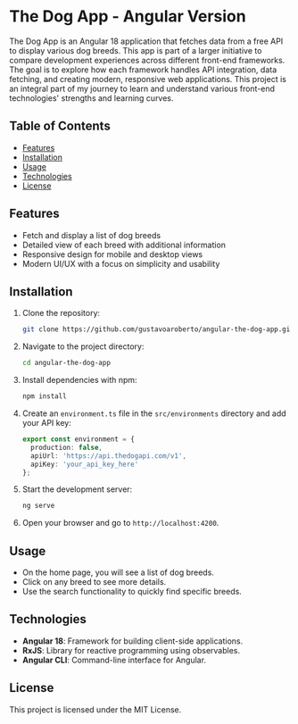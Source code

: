 # The Dog App - Angular Version

The Dog App is an Angular 18 application that fetches data from a free API to display various dog breeds. This app is part of a larger initiative to compare development experiences across different front-end frameworks. The goal is to explore how each framework handles API integration, data fetching, and creating modern, responsive web applications. This project is an integral part of my journey to learn and understand various front-end technologies' strengths and learning curves.

## Table of Contents

- [Features](#features)
- [Installation](#installation)
- [Usage](#usage)
- [Technologies](#technologies)
- [License](#license)

## Features

- Fetch and display a list of dog breeds
- Detailed view of each breed with additional information
- Responsive design for mobile and desktop views
- Modern UI/UX with a focus on simplicity and usability

## Installation

1. Clone the repository:

    ```bash
    git clone https://github.com/gustavoaroberto/angular-the-dog-app.git
    ```

2. Navigate to the project directory:

    ```bash
    cd angular-the-dog-app
    ```

3. Install dependencies with npm:

    ```bash
    npm install
    ```

4. Create an `environment.ts` file in the `src/environments` directory and add your API key:

    ```typescript
    export const environment = {
      production: false,
      apiUrl: 'https://api.thedogapi.com/v1',
      apiKey: 'your_api_key_here'
    };
    ```

5. Start the development server:

    ```bash
    ng serve
    ```

6. Open your browser and go to `http://localhost:4200`.

## Usage

- On the home page, you will see a list of dog breeds.
- Click on any breed to see more details.
- Use the search functionality to quickly find specific breeds.

## Technologies

- **Angular 18**: Framework for building client-side applications.
- **RxJS**: Library for reactive programming using observables.
- **Angular CLI**: Command-line interface for Angular.

## License

This project is licensed under the MIT License.

